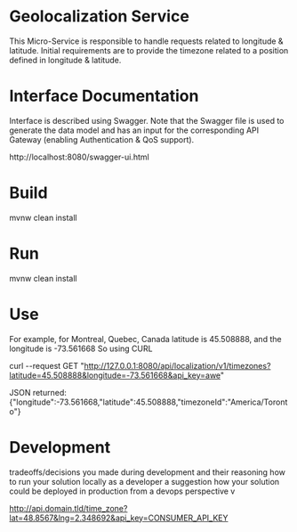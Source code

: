 # Geolocalization Service
This Micro-Service is responsible to handle requests related to longitude & latitude. 
Initial requirements are to provide the timezone related to a position defined in longitude & latitude.

# Interface Documentation
Interface is described using Swagger. Note that the Swagger file is used to generate the data model and has an input 
for the corresponding API Gateway (enabling Authentication & QoS support).

http://localhost:8080/swagger-ui.html

# Build
mvnw clean install

# Run
mvnw clean install



# Use
For example, for Montreal, Quebec, Canada latitude is 45.508888, and the longitude is -73.561668
So using CURL

curl --request GET "http://127.0.0.1:8080/api/localization/v1/timezones?latitude=45.508888&longitude=-73.561668&api_key=awe"


JSON returned:
{"longitude":-73.561668,"latitude":45.508888,"timezoneId":"America/Toronto"}

# Development
tradeoffs/decisions you made during development and their reasoning
how to run your solution locally as a developer
a suggestion how your solution could be deployed in production from a devops perspective
v


http://api.domain.tld/time_zone?lat=48.8567&lng=2.348692&api_key=CONSUMER_API_KEY

